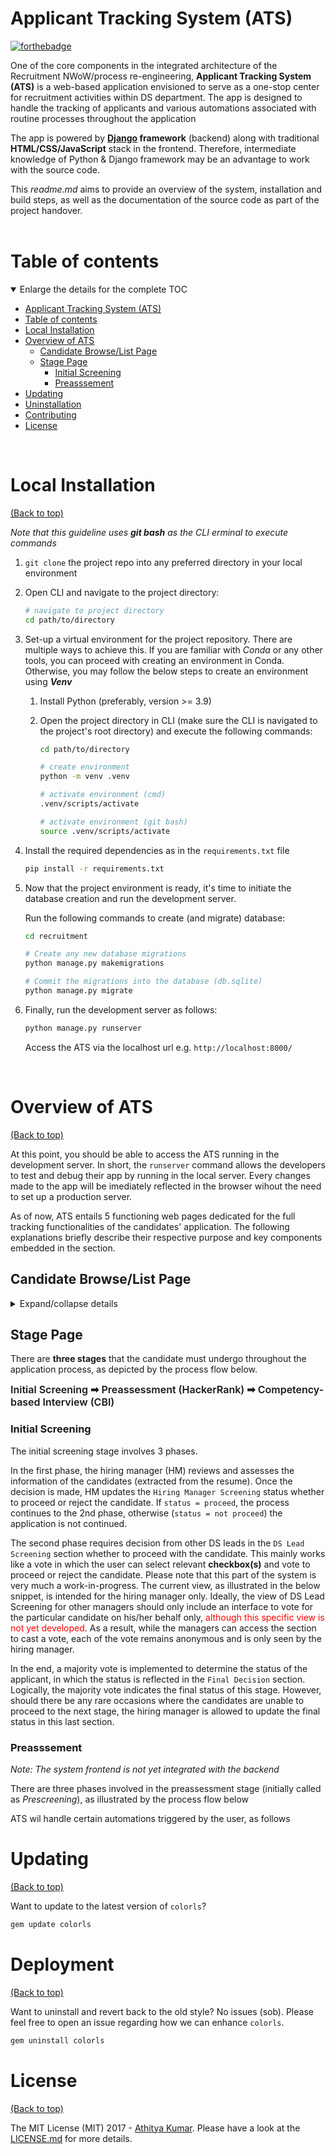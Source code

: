 # Applicant Tracking System (ATS) 

[![forthebadge](http://forthebadge.com/images/badges/made-with-python.svg)](http://forthebadge.com)

<!-- [![PyPI version](https://badge.fury.io/py/Django.svg)](https://badge.fury.io/py/Django)
[![CI](https://github.com/athityakumar/colorls/actions/workflows/ruby.yml/badge.svg)](https://github.com/athityakumar/colorls/actions/workflows/ruby.yml) -->

One of the core components in the integrated architecture of the Recruitment NWoW/process re-engineering, **Applicant Tracking System (ATS)** is a web-based application envisioned to serve as a one-stop center for recruitment activities within DS department. The app is designed to handle the tracking of applicants and various automations associated with routine processes throughout the application

The app is powered by **[Django](https://docs.djangoproject.com/en/4.2/intro/) framework** (backend) along with traditional **HTML/CSS/JavaScript** stack in the frontend. Therefore, intermediate knowledge of Python & Django framework may be an advantage to work with the source code.

This *readme.md* aims to provide an overview of the system, installation and build steps, as well as the documentation of the source code as part of the project handover.  
<br>

# Table of contents
<details open>
<summary>Enlarge the details for the complete TOC</summary>

- [Applicant Tracking System (ATS)](#applicant-tracking-system-ats)
- [Table of contents](#table-of-contents)
- [Local Installation](#local-installation)
- [Overview of ATS](#overview-of-ats)
  - [Candidate Browse/List Page](#candidate-browselist-page)
  - [Stage Page](#stage-page)
    - [Initial Screening](#initial-screening)
    - [Preasssement](#preasssement)
- [Updating](#updating)
- [Uninstallation](#uninstallation)
- [Contributing](#contributing)
- [License](#license)
</details>
<br>

# Local Installation

[(Back to top)](#table-of-contents)

*Note that this guideline uses **git bash** as the CLI erminal to execute commands*

1. `git clone` the project repo into any preferred directory in your local environment
2. Open CLI and navigate to the project directory:
    ```sh
    # navigate to project directory
    cd path/to/directory 
    ```
3. Set-up a virtual environment for the project repository. There are multiple ways to achieve this. If you are familiar with *Conda* or any other tools, you can proceed with creating an environment in Conda. Otherwise, you may follow the below steps to create an environment using ***Venv***
    
    1. Install Python (preferably, version >= 3.9)
    2. Open the project directory in CLI (make sure the CLI is navigated to the project's root directory) and execute the following commands:
        
        ```sh
        cd path/to/directory
        
        # create environment
        python -m venv .venv
        
        # activate environment (cmd)
        .venv/scripts/activate
        
        # activate environment (git bash)
        source .venv/scripts/activate
        ```

4. Install the required dependencies as in the `requirements.txt` file

    ```sh
    pip install -r requirements.txt
    ```

5. Now that the project environment is ready, it's time to initiate the database creation and run the development server.

    Run the following commands to create (and migrate) database:

    ```sh
    cd recruitment

    # Create any new database migrations
    python manage.py makemigrations

    # Commit the migrations into the database (db.sqlite)
    python manage.py migrate
    ```

6. Finally, run the development server as follows:
    ```sh
    python manage.py runserver
    ```

    Access the ATS via the localhost url e.g. `http://localhost:8000/` 

<br>

# Overview of ATS

[(Back to top)](#table-of-contents)

At this point, you should be able to access the ATS running in the development server. In short, the `runserver` command allows the developers to test and debug their app by running in the local server. Every changes made to the app will be imediately reflected in the browser wihout the need to set up a production server.

As of now, ATS entails 5 functioning web pages dedicated for the full tracking functionalities of the candidates' application. The following explanations briefly describe their respective purpose and key components embedded in the section.

## Candidate Browse/List Page

<details>

<summary>Expand/collapse details</summary>
<br>

As the name suggests, this page is initially dedicated to displaying the overview/summary of all received candidates for DS department. Nevertheless, it has been gradually developed to embed CRUD functionalities to modify the application status of the candidates. The intention is that the hiring manager/execs can instantly manipulate the status/information of the large volume of candidates from a single view.

The following numbered list explain the key components in the browse page:

1. **Upload Resume button**:

    Upon clicking the button, a modal dedicated to uploading resume(s) will appear that includes;  
    
      * `file input` field that accepts multiple file uploads
      * `source` dropdown field to specify the source of resumes
      * `upload` button to upload the resumes into the database. 
      * `upload and parse` button which alternatively redirects the user to *Parse Resume* modal dedicated to uploading and parsing the resumes in one continuous flow.

    <br>
   
2. **Parse Resume button**:
   
    Upon clicking the button, a modal dedicated to parsing new (uploaded) resume(s) will appear which includes;
    
    * **Count of resumes** to be parsed
    * Parser configurations input consisting of `job title` and `job description` fields to match the candidates with specific applied position
    * `Parse Resumes` button to trigger the resume parsing process
    * `Save configuration` checkbox to save the newly edited `job title` and `job description` when clicking the `Parse Resumes` button
    
    <br>

3. **GPT Score Threshold Filter**:

    Each candidate is associated with a certain value of **GPT score** which is derived from the resume parsing process. The `threshold` sets the minimum value/percentage for the score that which filters out candidates in the table that meet the condition. The `toggle` either enables or disable the GPT Score threshold filter.

4. **Source Filter**: Filters out the candidates that are received from a selected source

5. Table Filters: Filters out the candidates based on the selected value in specific column(s)

    ***For `Received Date` column, the `date input` sets the *starting value* of the range , which means the filtered received date will be from *inputted date --> current date*

6. **Status dropdowns**: The users can utilize the `dropdown` to update the application status for each applicant. 
    
    *Technical note: Upon the value change of the dropdown, the relevant event sends an API call in the background to the server to update the status of the stage. Then, the table is refreshed to reflect the latest change.*

</details>

## Stage Page

There are **three stages** that the candidate must undergo throughout the application process, as depicted by the process flow below.

<span style="font-size:16px;font-weight:600;">Initial Screening ➡ Preassessment (HackerRank) ➡ Competency-based Interview (CBI)</span>

### Initial Screening

The initial screening stage involves 3 phases. 

In the first phase, the hiring manager (HM) reviews and assesses the information of the candidates (extracted from the resume). Once the decision is made, HM updates the `Hiring Manager Screening` status whether to proceed or reject the candidate. If `status = proceed`, the process continues to the 2nd phase, otherwise (`status = not proceed`) the application is not continued.

The second phase requires decision from other DS leads in the `DS Lead Screening` section whether to proceed with the candidate. This mainly works like a vote in which the user can select relevant **checkbox(s)** and vote to proceed or reject the candidate. Please note that this part of the system is very much a work-in-progress. The current view, as illustrated in the below snippet, is intended for the hiring manager only. Ideally, the view of DS Lead Screening for other managers should only include an interface to vote for the particular candidate on his/her behalf only, <span style="color:red;">although this specific view is not yet developed</span>. As a result, while the managers can access the section to cast a vote, each of the vote remains anonymous and is only seen by the hiring manager. 

In the end, a majority vote is implemented to determine the status of the applicant, in which the status is reflected in the `Final Decision` section. Logically, the majority vote indicates the final status of this stage. However, should there be any rare occasions where the candidates are unable to proceed to the next stage, the hiring manager is allowed to update the final status in this last section.

### Preasssement

*Note: The system frontend is not yet integrated with the backend*

There are three phases involved in the preassessment stage (initially called as *Prescreening*), as illustrated by the process flow below



ATS wil handle certain automations triggered by the user, as follows


# Updating

[(Back to top)](#table-of-contents)

Want to update to the latest version of `colorls`?

```sh
gem update colorls
```

# Deployment

[(Back to top)](#table-of-contents)

Want to uninstall and revert back to the old style? No issues (sob). Please feel free to open an issue regarding how we can enhance `colorls`.

```sh
gem uninstall colorls
```

# License

[(Back to top)](#table-of-contents)


The MIT License (MIT) 2017 - [Athitya Kumar](https://github.com/athityakumar/). Please have a look at the [LICENSE.md](LICENSE.md) for more details.
